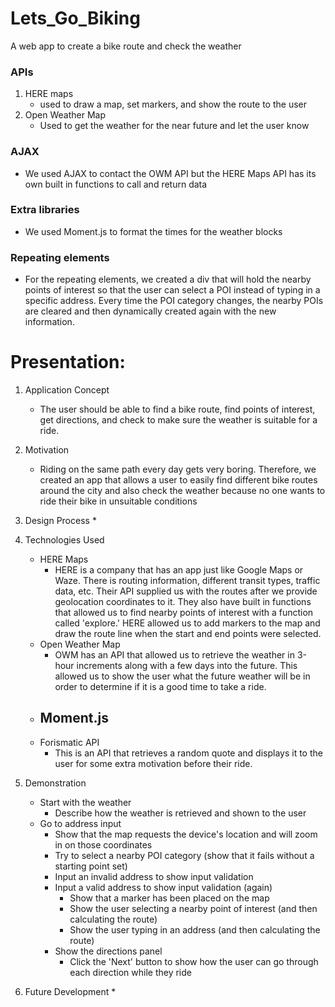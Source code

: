 # Lets_Go_Biking
A web app to create a bike route and check the weather


### APIs
1. HERE maps 
    * used to draw a map, set markers, and show the route to the user
2. Open Weather Map 
    * Used to get the weather for the near future and let the user know

### AJAX
* We used AJAX to contact the OWM API but the HERE Maps API has its own built in functions to call and return data

### Extra libraries
* We used Moment.js to format the times for the weather blocks

### Repeating elements
* For the repeating elements, we created a div that will hold the nearby points of interest so that the user can select a POI instead of typing in a specific address.  Every time the POI category changes, the nearby POIs are cleared and then dynamically created again with the new information.


# Presentation:
1. Application Concept
    * The user should be able to find a bike route, find points of interest, get directions, and check to make sure the weather is suitable for a ride.

2. Motivation
    * Riding on the same path every day gets very boring.  Therefore, we created an app that allows a user to easily find different bike routes around the city and also check the weather because no one wants to ride their bike in unsuitable conditions

3. Design Process 
    * 

4. Technologies Used
    * HERE Maps
        - HERE is a company that has an app just like Google Maps or Waze.  There is routing information, different transit types, traffic data, etc.  Their API supplied us with the routes after we provide geolocation coordinates to it.  They also have built in functions that allowed us to find nearby points of interest with a function called 'explore.'  HERE allowed us to add markers to the map and draw the route line when the start and end points were selected.
    * Open Weather Map
        - OWM has an API that allowed us to retrieve the weather in 3-hour increments along with a few days into the future.  This allowed us to show the user what the future weather will be in order to determine if it is a good time to take a ride.
    * Moment.js
        - 
    * Forismatic API
        - This is an API that retrieves a random quote and displays it to the user for some extra motivation before their ride.

5. Demonstration 
    * Start with the weather
        - Describe how the weather is retrieved and shown to the user
    * Go to address input
        - Show that the map requests the device's location and will zoom in on those coordinates
        - Try to select a nearby POI category (show that it fails without a starting point set)
        - Input an invalid address to show input validation
        - Input a valid address to show input validation (again) 
            * Show that a marker has been placed on the map
            * Show the user selecting a nearby point of interest (and then calculating the route)
            * Show the user typing in an address (and then calculating the route)
        - Show the directions panel
            * Click the 'Next' button to show how the user can go through each direction while they ride

6. Future Development
    * 
